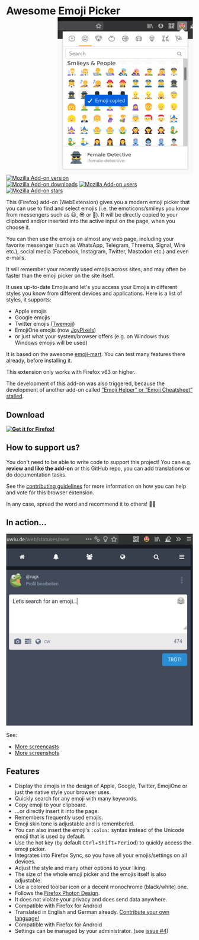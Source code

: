 # Awesome Emoji Picker <img align="right" height="425" width="365" src="assets/screenshots/popupSelectFemaleDetective.png">

[![Mozilla Add-on version](https://img.shields.io/amo/v/awesome-emoji-picker.svg)](https://addons.mozilla.org/firefox/addon/awesome-emoji-picker/?src=external-github-shield-downloads)  
[![Mozilla Add-on downloads](https://img.shields.io/amo/d/awesome-emoji-picker.svg)](https://addons.mozilla.org/firefox/addon/awesome-emoji-picker/?src=external-github-shield-downloads)
[![Mozilla Add-on users](https://img.shields.io/amo/users/awesome-emoji-picker.svg)](https://addons.mozilla.org/firefox/addon/awesome-emoji-picker/statistics/)
[![Mozilla Add-on stars](https://img.shields.io/amo/stars/awesome-emoji-picker.svg)](https://addons.mozilla.org/firefox/addon/awesome-emoji-picker/reviews/)

This (Firefox) add-on (WebExtension) gives you a modern emoji picker that you can use to find and select emojis (i.e. the emoticons/smileys you know from messengers such as 😃, 😎 or 🤪). It will be directly copied to your clipboard and/or inserted into the active input on the page, when you choose it.

You can then use the emojis on almost any web page, including your favorite messenger (such as WhatsApp, Telegram, Threema, Signal, Wire etc.), social media (Facebook, Instagram, Twitter, Mastodon etc.) and even e-mails.

It will remember your recently used emojis across sites, and may often be faster than the emoji picker on the site itself.

It uses up-to-date Emojis and let's you access your Emojis in different styles you know from different devices and applications. Here is a list of styles, it supports:
* Apple emojis
* Google emojis
* Twitter emojis ([Twemoji](https://twemoji.twitter.com/))
* EmojiOne emojis (now [JoyPixels](https://www.joypixels.com/))
* or just what your system/browser offers (e.g. on Windows thus Windows emojis will be used)

It is based on the awesome [emoji-mart](https://missive.github.io/emoji-mart/). You can test many features there already, before installing it.

This extension only works with Firefox v63 or higher.

The development of this add-on was also triggered, because the development of another add-on called [“Emoji Helper” or “Emoji Cheatsheet” stalled](https://github.com/johannhof/emoji-helper/issues/127).

## Download

**[![Get it for Firefox!](https://addons.cdn.mozilla.net/static/img/addons-buttons/AMO-button_1.png)](https://addons.mozilla.org/firefox/addon/awesome-emoji-picker/?src=external-github-download)**

## How to support us?

You don't need to be able to write code to support this project!
You can e.g. **review and like the add-on** or this GitHub repo, you can add translations or do documentation tasks.

See the [contributing guidelines](CONTRIBUTING.md) for more information on how you can help and vote for this browser extension.

In any case, spread the word and recommend it to others! 🤗😍

## In action…

![Writing toot on Mastodon with text "Let's search for an emoji…", click on smiley icon, emoji picker opens, search for "banan" and a banana 🍌 and monkey 🐒 emoji are shown as results. After clicking on banana emoji it inserts it into the message.](assets/screencasts/searchBanana.gif)

See:
* [More screencasts](assets/screencasts)
* [More screenshots](assets/screenshots)

## Features
* Display the emojis in the design of Apple, Google, Twitter, EmojiOne or just the native style your browser uses.
* Quickly search for any emoji with many keywords.
* Copy emoji to your clipboard.
* …or directly insert it into the page.
* Remembers frequently used emojis.
* Emoji skin tone is adjustable and is remembered.
* You can also insert the emoji's `:colon:` syntax instead of the Unicode emoji that is used by default.
* Use the hot key (by default <kbd>Ctrl</kbd>+<kbd>Shift</kbd>+<kbd>Period</kbd>) to quickly access the emoji picker.
* Integrates into Firefox Sync, so you have all your emojis/settings on all devices.
* Adjust the style and many other options to your liking.
* The size of the whole emoji picker and the emojis itself is also adjustable.
* Use a colored toolbar icon or a decent monochrome (black/white) one.
* Follows the [Firefox Photon Design](https://design.firefox.com/photon).
* It does not violate your privacy and does send data anywhere.
* Compatible with Firefox for Android
* Translated in English and German already. [Contribute your own language!](CONTRIBUTING.md#Translations)
* Compatible with Firefox for Android
* Settings can be managed by your administrator. (see [issue #4](https://github.com/rugk/awesome-emoji-picker/issues/4))
